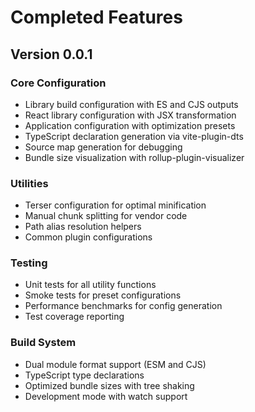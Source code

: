 # Completed Features

## Version 0.0.1

### Core Configuration

- Library build configuration with ES and CJS outputs
- React library configuration with JSX transformation
- Application configuration with optimization presets
- TypeScript declaration generation via vite-plugin-dts
- Source map generation for debugging
- Bundle size visualization with rollup-plugin-visualizer

### Utilities

- Terser configuration for optimal minification
- Manual chunk splitting for vendor code
- Path alias resolution helpers
- Common plugin configurations

### Testing

- Unit tests for all utility functions
- Smoke tests for preset configurations
- Performance benchmarks for config generation
- Test coverage reporting

### Build System

- Dual module format support (ESM and CJS)
- TypeScript type declarations
- Optimized bundle sizes with tree shaking
- Development mode with watch support
